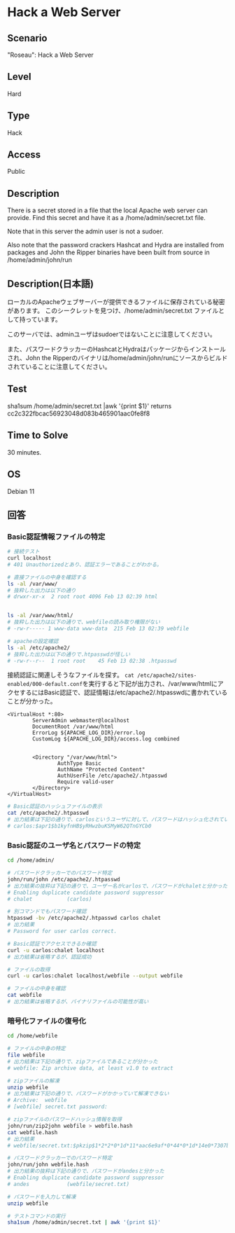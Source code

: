 # Hack a Web Server


## Scenario
"Roseau": Hack a Web Server


## Level
Hard


## Type
Hack


## Access
Public


## Description
There is a secret stored in a file that the local Apache web server can provide.
Find this secret and have it as a /home/admin/secret.txt file.

Note that in this server the admin user is not a sudoer.

Also note that the password crackers Hashcat and Hydra are installed from packages and John the Ripper binaries have been built from source in /home/admin/john/run


## Description(日本語)
ローカルのApacheウェブサーバーが提供できるファイルに保存されている秘密があります。
このシークレットを見つけ、/home/admin/secret.txt ファイルとして持っています。

このサーバでは、adminユーザはsudoerではないことに注意してください。

また、パスワードクラッカーのHashcatとHydraはパッケージからインストールされ、John the Ripperのバイナリは/home/admin/john/runにソースからビルドされていることに注意してください。


## Test
sha1sum /home/admin/secret.txt |awk '{print $1}' returns cc2c322fbcac56923048d083b465901aac0fe8f8


## Time to Solve
30 minutes.


## OS
Debian 11


## 回答

### Basic認証情報ファイルの特定

```bash
# 接続テスト
curl localhost
# 401 Unauthorizedとあり、認証エラーであることがわかる。

# 直接ファイルの中身を確認する
ls -al /var/www/
# 抜粋した出力は以下の通り
# drwxr-xr-x  2 root root 4096 Feb 13 02:39 html


ls -al /var/www/html/
# 抜粋した出力は以下の通りで、webfileの読み取り権限がない
# -rw-r----- 1 www-data www-data  215 Feb 13 02:39 webfile

# apacheの設定確認
ls -al /etc/apache2/
# 抜粋した出力は以下の通りで.htpasswdが怪しい
# -rw-r--r--  1 root root    45 Feb 13 02:38 .htpasswd
```

接続認証に関連しそうなファイルを探す。
```cat /etc/apache2/sites-enabled/000-default.conf```を実行すると下記が出力され、/var/www/htmlにアクセするにはBasic認証で、認証情報は/etc/apache2/.htpasswdに書かれていることが分かった。
```
<VirtualHost *:80>
        ServerAdmin webmaster@localhost
        DocumentRoot /var/www/html
        ErrorLog ${APACHE_LOG_DIR}/error.log
        CustomLog ${APACHE_LOG_DIR}/access.log combined


        <Directory "/var/www/html">
                AuthType Basic
                AuthName "Protected Content"
                AuthUserFile /etc/apache2/.htpasswd
                Require valid-user
        </Directory>
</VirtualHost>
```

```bash
# Basic認証のハッシュファイルの表示
cat /etc/apache2/.htpasswd
# 出力結果は下記の通りで、carlosというユーザに対して、パスワードはハッシュ化されていることがわかる
# carlos:$apr1$b1kyfnHB$yRHwzbuKSMyW62QTnGYCb0
```

### Basic認証のユーザ名とパスワードの特定

```bash
cd /home/admin/

# パスワードクラッカーでのパスワード特定
john/run/john /etc/apache2/.htpasswd
# 出力結果の抜粋は下記の通りで、ユーザー名がcarlosで、パスワードがchaletと分かった
# Enabling duplicate candidate password suppressor
# chalet           (carlos)

# 別コマンドでもパスワード確認
htpasswd -bv /etc/apache2/.htpasswd carlos chalet
# 出力結果
# Password for user carlos correct.

# Basic認証でアクセスできるか確認
curl -u carlos:chalet localhost
# 出力結果は省略するが、認証成功

# ファイルの取得
curl -u carlos:chalet localhost/webfile --output webfile

# ファイルの中身を確認
cat webfile
# 出力結果は省略するが、バイナリファイルの可能性が高い
```

### 暗号化ファイルの復号化

```bash
cd /home/webfile

# ファイルの中身の特定
file webfile
# 出力結果は下記の通りで、zipファイルであることが分かった
# webfile: Zip archive data, at least v1.0 to extract

# zipファイルの解凍
unzip webfile
# 出力結果は下記の通りで、パスワードがかかっていて解凍できない
# Archive:  webfile
# [webfile] secret.txt password:

# zipファイルのパスワードハッシュ情報を取得
john/run/zip2john webfile > webfile.hash
cat webfile.hash
# 出力結果
# webfile/secret.txt:$pkzip$1*2*2*0*1d*11*aac6e9af*0*44*0*1d*14e0*7307b809c29d0e4602770428f8f469ba44ff98065855e557f76e29e8d1*$/pkzip$:secret.txt:webfile::webfile

# パスワードクラッカーでのパスワード特定
john/run/john webfile.hash
# 出力結果の抜粋は下記の通りで、パスワードがandesと分かった
# Enabling duplicate candidate password suppressor
# andes            (webfile/secret.txt)

# パスワードを入力して解凍
unzip webfile

# テストコマンドの実行
sha1sum /home/admin/secret.txt | awk '{print $1}'
```
